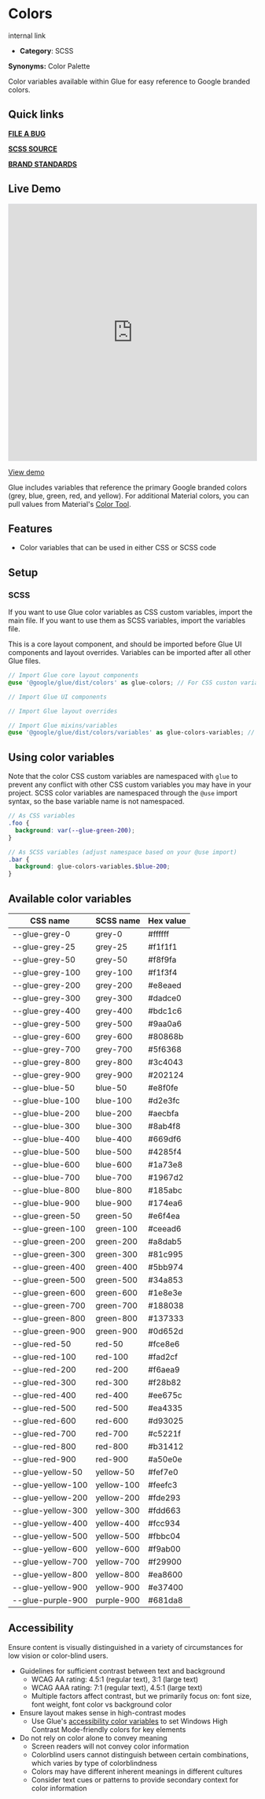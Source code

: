 # Colors

internal link

<!--*
# Document freshness: For more information, see internal link
freshness: { owner: 'glue-eng-core' reviewed: '2023-07-05' }
*-->



-   **Category**: SCSS

**Synonyms:** Color Palette

Color variables available within Glue for easy reference to Google branded
colors.

## Quick links

<section class="multicol">

**[FILE A BUG](https://b.corp.google.com/issues/new?component=86195&template=326202&title=%5BColors%5D)**

**[SCSS SOURCE](/src/colors/_index.scss)**

**[BRAND STANDARDS](https://standards.google/guidelines/marketing-web-standards/fundamentals/color/)**

</section>

## Live Demo

<iframe src="https://brand-tools.appspot.com/google-colors/all?surface=coated&type=hex"
        width="100%" height="520" style="border:1px solid #dadce0;max-width:760px;"></iframe>

[View demo](https://brand-tools.appspot.com/google-colors/all)

Glue includes variables that reference the primary Google branded colors (grey,
blue, green, red, and yellow). For additional Material colors, you can pull
values from Material's
[Color Tool](https://material.io/resources/color/).

## Features

-   Color variables that can be used in either CSS or SCSS code

## Setup

### SCSS

If you want to use Glue color variables as CSS custom variables, import the main
file. If you want to use them as SCSS variables, import the variables file.

This is a core layout component, and should be imported before Glue UI
components and layout overrides. Variables can be imported after all other Glue
files.

```scss
// Import Glue core layout components
@use '@google/glue/dist/colors' as glue-colors; // For CSS custon variables

// Import Glue UI components

// Import Glue layout overrides

// Import Glue mixins/variables
@use '@google/glue/dist/colors/variables' as glue-colors-variables; // For SCSS variables
```


## Using color variables

Note that the color CSS custom variables are namespaced with `glue` to prevent
any conflict with other CSS custom variables you may have in your project. SCSS
color variables are namespaced through the `@use` import syntax, so the base
variable name is not namespaced.

```scss
// As CSS variables
.foo {
  background: var(--glue-green-200);
}

// As SCSS variables (adjust namespace based on your @use import)
.bar {
  background: glue-colors-variables.$blue-200;
}
```

## Available color variables

CSS name          | SCSS name  | Hex value
----------------- | ---------- | ---------
--glue-grey-0     | grey-0     | #ffffff
--glue-grey-25    | grey-25    | #f1f1f1
--glue-grey-50    | grey-50    | #f8f9fa
--glue-grey-100   | grey-100   | #f1f3f4
--glue-grey-200   | grey-200   | #e8eaed
--glue-grey-300   | grey-300   | #dadce0
--glue-grey-400   | grey-400   | #bdc1c6
--glue-grey-500   | grey-500   | #9aa0a6
--glue-grey-600   | grey-600   | #80868b
--glue-grey-700   | grey-700   | #5f6368
--glue-grey-800   | grey-800   | #3c4043
--glue-grey-900   | grey-900   | #202124
--glue-blue-50    | blue-50    | #e8f0fe
--glue-blue-100   | blue-100   | #d2e3fc
--glue-blue-200   | blue-200   | #aecbfa
--glue-blue-300   | blue-300   | #8ab4f8
--glue-blue-400   | blue-400   | #669df6
--glue-blue-500   | blue-500   | #4285f4
--glue-blue-600   | blue-600   | #1a73e8
--glue-blue-700   | blue-700   | #1967d2
--glue-blue-800   | blue-800   | #185abc
--glue-blue-900   | blue-900   | #174ea6
--glue-green-50   | green-50   | #e6f4ea
--glue-green-100  | green-100  | #ceead6
--glue-green-200  | green-200  | #a8dab5
--glue-green-300  | green-300  | #81c995
--glue-green-400  | green-400  | #5bb974
--glue-green-500  | green-500  | #34a853
--glue-green-600  | green-600  | #1e8e3e
--glue-green-700  | green-700  | #188038
--glue-green-800  | green-800  | #137333
--glue-green-900  | green-900  | #0d652d
--glue-red-50     | red-50     | #fce8e6
--glue-red-100    | red-100    | #fad2cf
--glue-red-200    | red-200    | #f6aea9
--glue-red-300    | red-300    | #f28b82
--glue-red-400    | red-400    | #ee675c
--glue-red-500    | red-500    | #ea4335
--glue-red-600    | red-600    | #d93025
--glue-red-700    | red-700    | #c5221f
--glue-red-800    | red-800    | #b31412
--glue-red-900    | red-900    | #a50e0e
--glue-yellow-50  | yellow-50  | #fef7e0
--glue-yellow-100 | yellow-100 | #feefc3
--glue-yellow-200 | yellow-200 | #fde293
--glue-yellow-300 | yellow-300 | #fdd663
--glue-yellow-400 | yellow-400 | #fcc934
--glue-yellow-500 | yellow-500 | #fbbc04
--glue-yellow-600 | yellow-600 | #f9ab00
--glue-yellow-700 | yellow-700 | #f29900
--glue-yellow-800 | yellow-800 | #ea8600
--glue-yellow-900 | yellow-900 | #e37400
--glue-purple-900 | purple-900 | #681da8

## Accessibility

Ensure content is visually distinguished in a variety of circumstances for low
vision or color-blind users.

-   Guidelines for sufficient contrast between text and background
    -   WCAG AA rating: 4.5:1 (regular text), 3:1 (large text)
    -   WCAG AAA rating: 7:1 (regular text), 4.5:1 (large text)
    -   Multiple factors affect contrast, but we primarily focus on: font size,
        font weight, font color vs background color
-   Ensure layout makes sense in high-contrast modes
    -   Use Glue's
        [accessibility color variables](/docs/components/accessibility-classes.md)
        to set Windows High Contrast Mode-friendly colors for key elements
-   Do not rely on color alone to convey meaning
    -   Screen readers will not convey color information
    -   Colorblind users cannot distinguish between certain combinations, which
        varies by type of colorblindness
    -   Colors may have different inherent meanings in different cultures
    -   Consider text cues or patterns to provide secondary context for color
        information
